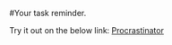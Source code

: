 #Your task reminder.

Try it out on the below link:
[Procrastinator](http://peckingatcode.net/procrastinator/)